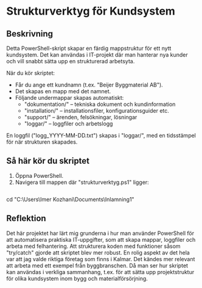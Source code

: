 # Strukturverktyg för Kundsystem

## Beskrivning
Detta PowerShell-skript skapar en färdig mappstruktur för ett nytt kundsystem. Det kan användas i IT-projekt där man hanterar nya kunder och vill snabbt sätta upp en strukturerad arbetsyta.

När du kör skriptet:
- Får du ange ett kundnamn (t.ex. "Beijer Byggmaterial AB").
- Det skapas en mapp med det namnet.
- Följande undermappar skapas automatiskt:
  - "dokumentation/" – tekniska dokument och kundinformation
  - "installation/" – installationsfiler, konfigurationsguider etc.
  - "support/" – ärenden, felsökningar, lösningar
  - "loggar/" – loggfiler och arbetslogg

En loggfil ("logg_YYYY-MM-DD.txt") skapas i "loggar/", med en tidsstämpel för när strukturen skapades.

## Så här kör du skriptet

1. Öppna PowerShell.
2. Navigera till mappen där "strukturverktyg.ps1" ligger:
   ```powershell
 cd "C:\Users\Imer Kozhani\Documents\Inlamning1"

 ## Reflektion

Det här projektet har lärt mig grunderna i hur man använder PowerShell för att automatisera praktiska IT-uppgifter, som att skapa mappar, loggfiler och arbeta med felhantering.
Att strukturera koden med funktioner såsom "try/catch" gjorde att skriptet blev mer robust.
En rolig aspekt av det hela var att jag valde riktiga företag som finns i Kalmar. 
Det kändes mer relevant att arbeta med ett exempel från byggbranschen.
Då man ser hur skriptet kan användas i verkliga sammanhang, t.ex. för att sätta upp projektstruktur för olika kundsystem inom bygg och materialförsörjning.

   
